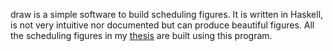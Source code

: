 draw is a simple software to build scheduling figures. It is written in Haskell,
is not very intuitive nor documented but can produce beautiful figures. All the
scheduling figures in my [thesis](http://vincent.legout.info/thesis/) are built
using this program.
